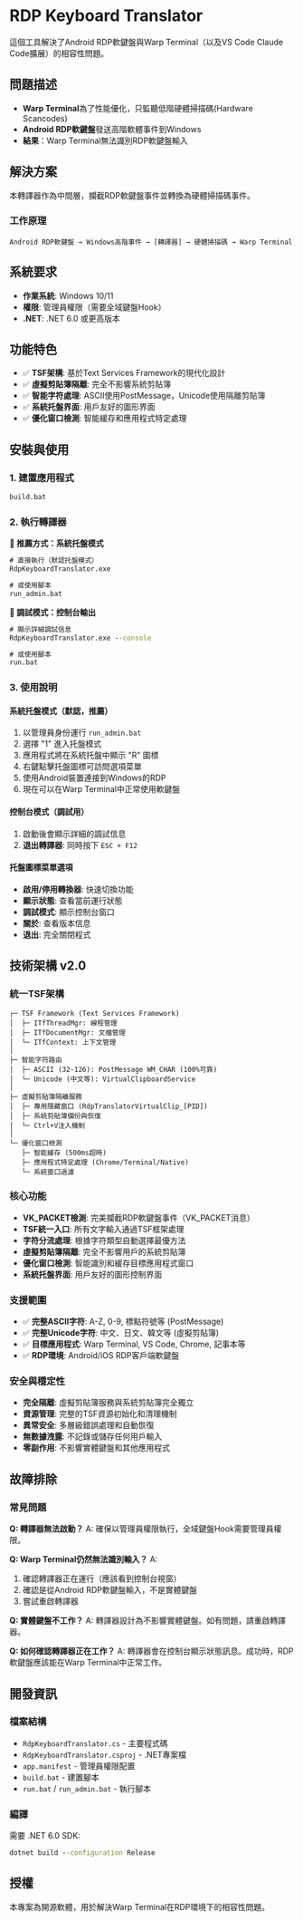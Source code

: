 # RDP Keyboard Translator

這個工具解決了Android RDP軟鍵盤與Warp Terminal（以及VS Code Claude Code擴展）的相容性問題。

## 問題描述

- **Warp Terminal**為了性能優化，只監聽低階硬體掃描碼(Hardware Scancodes)
- **Android RDP軟鍵盤**發送高階軟體事件到Windows
- **結果**：Warp Terminal無法識別RDP軟鍵盤輸入

## 解決方案

本轉譯器作為中間層，攔截RDP軟鍵盤事件並轉換為硬體掃描碼事件。

### 工作原理

```
Android RDP軟鍵盤 → Windows高階事件 → [轉譯器] → 硬體掃描碼 → Warp Terminal
```

## 系統要求

- **作業系統**: Windows 10/11
- **權限**: 管理員權限（需要全域鍵盤Hook）
- **.NET**: .NET 6.0 或更高版本

## 功能特色

- ✅ **TSF架構**: 基於Text Services Framework的現代化設計
- ✅ **虛擬剪貼簿隔離**: 完全不影響系統剪貼簿
- ✅ **智能字符處理**: ASCII使用PostMessage，Unicode使用隔離剪貼簿
- ✅ **系統托盤界面**: 用戶友好的圖形界面
- ✅ **優化窗口檢測**: 智能緩存和應用程式特定處理

## 安裝與使用

### 1. 建置應用程式

```cmd
build.bat
```

### 2. 執行轉譯器

**🌟 推薦方式：系統托盤模式**
```cmd
# 直接執行（默認托盤模式）
RdpKeyboardTranslator.exe

# 或使用腳本
run_admin.bat
```

**🔧 調試模式：控制台輸出**
```cmd
# 顯示詳細調試信息
RdpKeyboardTranslator.exe --console

# 或使用腳本
run.bat
```

### 3. 使用說明

#### 系統托盤模式（默認，推薦）
1. 以管理員身份運行 `run_admin.bat`
2. 選擇 "1" 進入托盤模式
3. 應用程式將在系統托盤中顯示 "R" 圖標
4. 右鍵點擊托盤圖標可訪問選項菜單
5. 使用Android裝置連接到Windows的RDP
6. 現在可以在Warp Terminal中正常使用軟鍵盤

#### 控制台模式（調試用）
1. 啟動後會顯示詳細的調試信息
2. **退出轉譯器**: 同時按下 `ESC + F12`

#### 托盤圖標菜單選項
- **啟用/停用轉換器**: 快速切換功能
- **顯示狀態**: 查看當前運行狀態
- **調試模式**: 顯示控制台窗口
- **關於**: 查看版本信息
- **退出**: 完全關閉程式

## 技術架構 v2.0

### 統一TSF架構
```
┌─ TSF Framework (Text Services Framework)
│  ├─ ITfThreadMgr: 線程管理
│  ├─ ITfDocumentMgr: 文檔管理  
│  └─ ITfContext: 上下文管理
│
├─ 智能字符路由
│  ├─ ASCII (32-126): PostMessage WM_CHAR (100%可靠)
│  └─ Unicode (中文等): VirtualClipboardService
│
├─ 虛擬剪貼簿隔離服務
│  ├─ 專用隱藏窗口 (RdpTranslatorVirtualClip_[PID])
│  ├─ 系統剪貼簿備份與恢復
│  └─ Ctrl+V注入機制
│
└─ 優化窗口檢測
   ├─ 智能緩存 (500ms超時)
   ├─ 應用程式特定處理 (Chrome/Terminal/Native)
   └─ 系統窗口過濾
```

### 核心功能

- **VK_PACKET檢測**: 完美攔截RDP軟鍵盤事件（VK_PACKET消息）
- **TSF統一入口**: 所有文字輸入通過TSF框架處理
- **字符分流處理**: 根據字符類型自動選擇最優方法
- **虛擬剪貼簿隔離**: 完全不影響用戶的系統剪貼簿
- **優化窗口檢測**: 智能識別和緩存目標應用程式窗口
- **系統托盤界面**: 用戶友好的圖形控制界面

### 支援範圍

- ✅ **完整ASCII字符**: A-Z, 0-9, 標點符號等 (PostMessage)
- ✅ **完整Unicode字符**: 中文、日文、韓文等 (虛擬剪貼簿)
- ✅ **目標應用程式**: Warp Terminal, VS Code, Chrome, 記事本等
- ✅ **RDP環境**: Android/iOS RDP客戶端軟鍵盤

### 安全與穩定性

- **完全隔離**: 虛擬剪貼簿服務與系統剪貼簿完全獨立
- **資源管理**: 完整的TSF資源初始化和清理機制
- **異常安全**: 多層級錯誤處理和自動恢復
- **無數據洩露**: 不記錄或儲存任何用戶輸入
- **零副作用**: 不影響實體鍵盤和其他應用程式

## 故障排除

### 常見問題

**Q: 轉譯器無法啟動？**
A: 確保以管理員權限執行，全域鍵盤Hook需要管理員權限。

**Q: Warp Terminal仍然無法識別輸入？**
A: 
1. 確認轉譯器正在運行（應該看到控制台視窗）
2. 確認是從Android RDP軟鍵盤輸入，不是實體鍵盤
3. 嘗試重啟轉譯器

**Q: 實體鍵盤不工作？**
A: 轉譯器設計為不影響實體鍵盤。如有問題，請重啟轉譯器。

**Q: 如何確認轉譯器正在工作？**
A: 轉譯器會在控制台顯示狀態訊息。成功時，RDP軟鍵盤應該能在Warp Terminal中正常工作。

## 開發資訊

### 檔案結構

- `RdpKeyboardTranslator.cs` - 主要程式碼
- `RdpKeyboardTranslator.csproj` - .NET專案檔
- `app.manifest` - 管理員權限配置
- `build.bat` - 建置腳本
- `run.bat` / `run_admin.bat` - 執行腳本

### 編譯

需要 .NET 6.0 SDK:
```cmd
dotnet build --configuration Release
```

## 授權

本專案為開源軟體，用於解決Warp Terminal在RDP環境下的相容性問題。